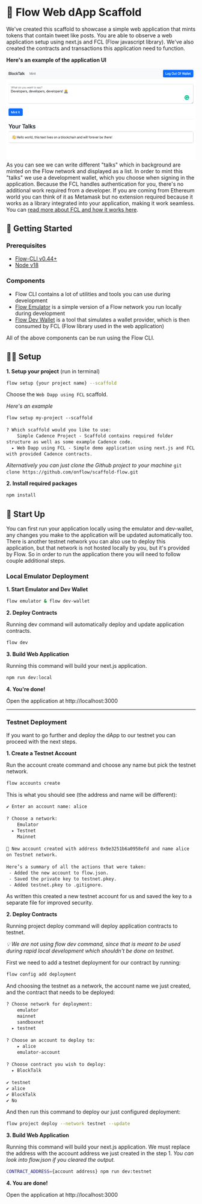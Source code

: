 # 👋  Flow Web dApp Scaffold
We've created this scaffold to showcase a simple web application that mints tokens that contain tweet like posts. 
You are able to observe a web application setup using next.js and FCL (Flow javascript library). 
We've also created the contracts and transactions this application need to function.

**Here's an example of the application UI**

![](./example_screen.png)
As you can see we can write different "talks" which in background are minted on the Flow network and displayed 
as a list. In order to mint this "talks" we use a development wallet, which you choose when 
signing in the application. Because the FCL handles authentication for you, there's no 
additional work required from a developer. If you are coming from Ethereum world you can 
think of it as Metamask but no extension required because it works as a library integrated 
into your application, making it work seamless. You can [read more about FCL and how it works here](https://developers.flow.com/tools/fcl-js#what-is-fcl).


## 🔨 Getting Started

### Prerequisites
- [Flow-CLI v0.44+](https://developers.flow.com/tools/flow-cli/install) 
- [Node v18](https://nodejs.org/en/download/)

### Components
- Flow CLI contains a lot of utilities and tools you can use during development
- [Flow Emulator](https://developers.flow.com/tools/emulator) is a simple version of a Flow network you run locally during development
- [Flow Dev Wallet](https://github.com/onflow/fcl-dev-wallet) is a tool that simulates a wallet provider, which is then consumed by FCL (Flow library used in the web application)

All of the above components can be run using the Flow CLI. 

## 👨‍💻 Setup

**1. Setup your project** (run in terminal)
```bash 
flow setup {your project name} --scaffold
```
Choose the `Web Dapp using FCL` scaffold.

_Here's an example_
```
flow setup my-project --scaffold

? Which scaffold would you like to use:
    Simple Cadence Project - Scaffold contains required folder structure as well as some example Cadence code.
  ▸ Web Dapp using FCL - Simple demo application using next.js and FCL with provided Cadence contracts.
```

_Alternatively you can just clone the Github project to your machine_
`git clone https://github.com/onflow/scaffold-flow.git`


**2. Install required packages**
```bash
npm install
```

## 🚧 Start Up

You can first run your application locally using the emulator and dev-wallet, 
any changes you make to the application will be updated automatically too. 
There is another testnet network you can also use to deploy this application, but 
that network is not hosted locally by you, but it's provided by Flow. So in order to run the 
application there you will need to follow couple additional steps.

### Local Emulator Deployment

**1. Start Emulator and Dev Wallet**
```bash
flow emulator & flow dev-wallet
```

**2. Deploy Contracts**

Running dev command will automatically deploy and update application contracts.

```bash
flow dev
```

**3. Build Web Application**

Running this command will build your next.js application.
```bash
npm run dev:local
```
**4. You're done!**

Open the application at http://localhost:3000

---

### Testnet Deployment
If you want to go further and deploy the dApp to our testnet you can proceed with the next steps.

**1. Create a Testnet Account**

Run the account create command and choose any name but pick the testnet network. 

```bash
flow accounts create
```
This is what you should see (the address and name will be different):
```
✔ Enter an account name: alice

? Choose a network:
    Emulator
  ▸ Testnet
    Mainnet
    
🎉 New account created with address 0x9e3251b6a0958efd and name alice on Testnet network.

Here’s a summary of all the actions that were taken:
 - Added the new account to flow.json.
 - Saved the private key to testnet.pkey.
 - Added testnet.pkey to .gitignore.
```

As written this created a new testnet account for us and saved the key to a separate file for improved security.

**2. Deploy Contracts**

Running project deploy command will deploy application contracts to testnet. 

_💡 We are not using flow dev command, since that is meant to be used during rapid local development which shouldn't be done on testnet._ 

First we need to add a testnet deployment for our contract by running:
```bash
flow config add deployment
```
And choosing the testnet as a network, the account name we just created, and the contract that needs to be deployed:
```
? Choose network for deployment:
    emulator
    mainnet
    sandboxnet
  ▸ testnet
  
? Choose an account to deploy to:
    ▸ alice
    emulator-account
    
? Choose contract you wish to deploy:
  ▸ BlockTalk
  
✔ testnet
✔ alice
✔ BlockTalk
✔ No
```
And then run this command to deploy our just configured deployment:
```bash
flow project deploy --network testnet --update
```

**3. Build Web Application**

Running this command will build your next.js application. We must replace the address with 
the account address we just created in the step 1. 
_You can look into flow.json if you cleared the output._
```bash
CONTRACT_ADDRESS={account address} npm run dev:testnet
```

**4. You are done!**

Open the application at http://localhost:3000

